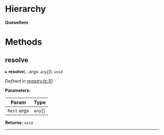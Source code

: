 

# Hierarchy

**QueueItem**

# Methods

<a id="resolve"></a>

##  resolve

▸ **resolve**(...args: *`any`[]*): `void`

*Defined in [registry.ts:10](https://github.com/paritytech/js-libs/blob/0aad080/packages/contracts/src/registry.ts#L10)*

**Parameters:**

| Param | Type |
| ------ | ------ |
| `Rest` args | `any`[] |

**Returns:** `void`

___

